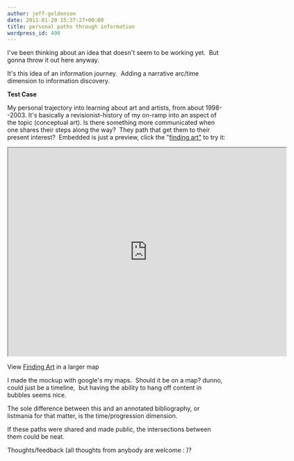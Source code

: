 ```yaml
---
author: jeff-goldenson
date: 2011-01-20 15:37:27+00:00
title: personal paths through information
wordpress_id: 490
---
```


I've been thinking about an idea that doesn't seem to be working yet.  But gonna throw it out here anyway.

It's this idea of an information journey.  Adding a narrative arc/time dimension to information discovery.

**Test Case**

My personal trajectory into learning about art and artists, from about 1998--2003. It's basically a revisionist-history of my on-ramp into an aspect of the topic (conceptual art). Is there something more communicated when one shares their steps along the way?  They path that get them to their present interest?  Embedded is just a preview, click the "[finding art"](http://maps.google.com/maps/ms?ie=UTF8&source=embed&msa=0&msid=200031529082036271554.0004990cbe7d2a64eca9a&ll=36.315125,-37.96875&spn=157.611936,316.054688&z=2) to try it:

<iframe src="https://www.google.com/maps/d/embed?mid=19OzeRXBpLRCcLjnDbhv-Q-sObf8" width="640" height="480"></iframe>

View [Finding Art](http://maps.google.com/maps/ms?ie=UTF8&source=embed&msa=0&msid=200031529082036271554.0004990cbe7d2a64eca9a&ll=24.846565,-38.671875&spn=98.357445,149.414063&z=2) in a larger map


I made the mockup with google's my maps.  Should it be on a map? dunno, could just be a timeline,  but having the ability to hang off content in bubbles seems nice.

The sole difference between this and an annotated bibliography, or listmania for that matter, is the time/progression dimension.

If these paths were shared and made public, the intersections between them could be neat.

Thoughts/feedback (all thoughts from anybody are welcome : )?
